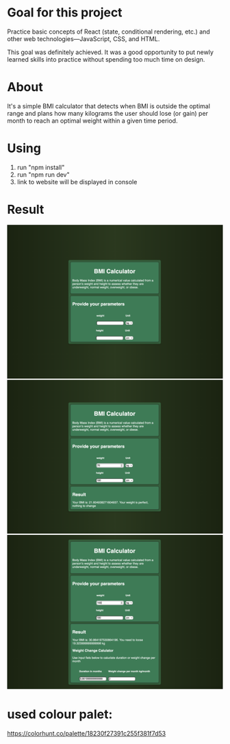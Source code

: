 # Goal for this project  
Practice basic concepts of React (state, conditional rendering, etc.) and other web technologies—JavaScript, CSS, and HTML.  

This goal was definitely achieved. It was a good opportunity to put newly learned skills into practice without spending too much time on design.  
# About  
It's a simple BMI calculator that detects when BMI is outside the optimal range and plans how many kilograms the user should lose (or gain) per month to reach an optimal weight within a given time period.
# Using 
1. run "npm install" 
2. run "npm run dev" 
3. link to website will be displayed in console
# Result
![start-screen-image](./project-photos/start-screen.png)
![normal-weight-image](./project-photos/normal-weight.png)
![wrong-weight-image](./project-photos/wrong-weight.png)
# used colour palet:
https://colorhunt.co/palette/18230f27391c255f381f7d53
